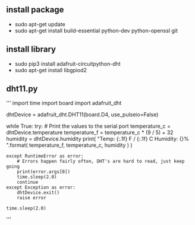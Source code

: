 ## install package
- sudo apt-get update
- sudo apt-get install build-essential python-dev python-openssl git
## install library
- sudo pip3 install adafruit-circuitpython-dht
- sudo apt-get install libgpiod2
## dht11.py
'''
import time
import board
import adafruit_dht
 

 

dhtDevice = adafruit_dht.DHT11(board.D4, use_pulseio=False)
 
while True:
    try:
        # Print the values to the serial port
        temperature_c = dhtDevice.temperature
        temperature_f = temperature_c * (9 / 5) + 32
        humidity = dhtDevice.humidity
        print(
            "Temp: {:.1f} F / {:.1f} C    Humidity: {}% ".format(
                temperature_f, temperature_c, humidity
            )
        )
 
    except RuntimeError as error:
        # Errors happen fairly often, DHT's are hard to read, just keep going
        print(error.args[0])
        time.sleep(2.0)
        continue
    except Exception as error:
        dhtDevice.exit()
        raise error
 
    time.sleep(2.0)
'''
